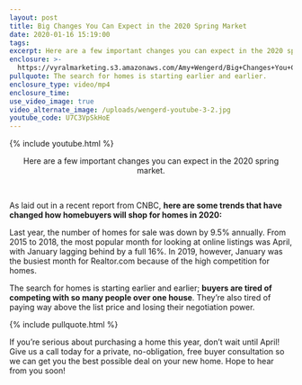 ```yaml
---
layout: post
title: Big Changes You Can Expect in the 2020 Spring Market
date: 2020-01-16 15:19:00
tags:
excerpt: Here are a few important changes you can expect in the 2020 spring market.
enclosure: >-
  https://vyralmarketing.s3.amazonaws.com/Amy+Wengerd/Big+Changes+You+Can+Expect+in+the+2020+Spring+Market.mp4
pullquote: The search for homes is starting earlier and earlier.
enclosure_type: video/mp4
enclosure_time:
use_video_image: true
video_alternate_image: /uploads/wengerd-youtube-3-2.jpg
youtube_code: U7C3VpSkHoE
---
```


{% include youtube.html %}

<center>Here are a few important changes you can expect in the 2020 spring market.</center>

&nbsp;

As laid out in a recent report from CNBC, **here are some trends that have changed how homebuyers will shop for homes in 2020:**

Last year, the number of homes for sale was down by 9.5% annually. From 2015 to 2018, the most popular month for looking at online listings was April, with January lagging behind by a full 16%. In 2019, however, January was the busiest month for Realtor.com because of the high competition for homes.

The search for homes is starting earlier and earlier; **buyers are tired of competing with so many people over one house**. They’re also tired of paying way above the list price and losing their negotiation power.

{% include pullquote.html %}

If you’re serious about purchasing a home this year, don’t wait until April\! Give us a call today for a private, no-obligation, free buyer consultation so we can get you the best possible deal on your new home. Hope to hear from you soon\!
